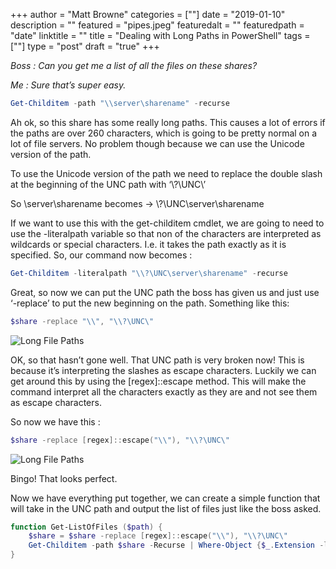 +++
author = "Matt Browne"
categories = [""]
date = "2019-01-10"
description = ""
featured = "pipes.jpeg"
featuredalt = ""
featuredpath = "date"
linktitle = ""
title = "Dealing with Long Paths in PowerShell"
tags = [""]
type = "post"
draft = "true"
+++

*Boss : Can you get me a list of all the files on these shares?*

*Me : Sure that’s super easy.*

```PowerShell
Get-Childitem -path "\\server\sharename" -recurse
```

Ah ok, so this share has some really long paths.  This causes a lot of errors if the paths are over 260 characters, which is going to be pretty normal on a lot of file servers.  No problem though because we can use the Unicode version of the path.

To use the Unicode version of the path we need to replace the double slash at the beginning of the UNC path with ‘\\?\UNC\’

 
So \\server\sharename becomes -> \\?\UNC\server\sharename
 

If we want to use this with the get-childitem cmdlet, we are going to need to use the -literalpath variable so that non of the characters are interpreted as wildcards or special characters.  I.e. it takes the path exactly as it is specified.  So, our command now becomes :

```PowerShell
Get-Childitem -literalpath "\\?\UNC\server\sharename" -recurse
```

Great, so now we can put the UNC path the boss has given us and just use ‘-replace’ to put the new beginning on the path.  Something like this:

``` PowerShell
$share -replace "\\", "\\?\UNC\"
```
![Long File Paths](/img/2019/01/LonFilePaths01.png)
 

OK, so that hasn’t gone well.  That UNC path is very broken now!  This is because it’s interpreting the slashes as escape characters.  Luckily we can get around this by using the [regex]::escape method.  This will make the command interpret all the characters exactly as they are and not see them as escape characters.

So now we have this :

```PowerShell
$share -replace [regex]::escape("\\"), "\\?\UNC\"
```
![Long File Paths](/img/2019/01/LonFilePaths02.png)

Bingo!  That looks perfect.

Now we have everything put together, we can create a simple function that will take in the UNC path and output the list of files just like the boss asked.

 

```PowerShell
function Get-ListOfFiles ($path) {
    $share = $share -replace [regex]::escape("\\"), "\\?\UNC\"
    Get-Childitem -path $share -Recurse | Where-Object {$_.Extension -like ".*"}      
}
```


